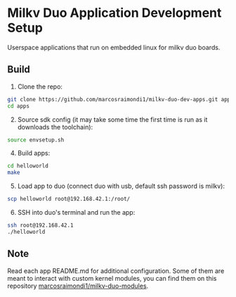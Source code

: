 # Milkv Duo Application Development Setup
Userspace applications that run on embedded linux for milkv duo boards.

## Build
1. Clone the repo:
```sh
git clone https://github.com/marcosraimondi1/milkv-duo-dev-apps.git apps
cd apps
```
2. Source sdk config (it may take some time the first time is run as it downloads the toolchain):
```sh
source envsetup.sh
```
4. Build apps:
```sh
cd helloworld
make
```
5. Load app to duo (connect duo with usb, default ssh password is milkv):
```sh
scp helloworld root@192.168.42.1:/root/
```
6. SSH into duo's terminal and run the app:
```sh
ssh root@192.168.42.1
./helloworld
```

## Note
Read each app README.md for additional configuration. Some of them are meant to interact with custom kernel modules, you can find them on this repository [marcosraimondi1/milkv-duo-modules](https://github.com/marcosraimondi1/milkv-duo-dev-modules).
